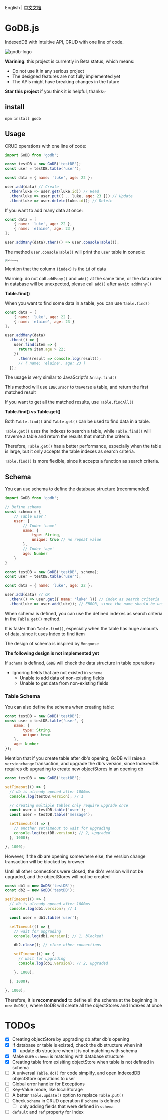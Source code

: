 English | [中文文档](docs/README-zh.md)
# GoDB.js

IndexedDB with Intuitive API, CRUD with one line of code.


![godb-logo](https://cdn.liqi.tech/godb/godb-full.png)



**Warining**: this project is currently in Beta status, which means:

- Do not use it in any serious project
- The designed features are not fully implemented yet
- The APIs might have breaking changes in the future


**Star this project** if you think it is helpful, thanks~


## install

```
npm install godb
```



## Usage

CRUD operations with one line of code:

``` javascript
import GoDB from 'godb';

const testDB = new GoDB('testDB');
const user = testDB.table('user');

const data = { name: 'luke', age: 22 };

user.add(data) // Create
  .then(luke => user.get(luke.id)) // Read
  .then(luke => user.put({ ...luke, age: 23 })) // Update
  .then(luke => user.delete(luke.id)); // Delete
```

If you want to add many data at once:
``` javascript
const data = [
    { name: 'luke', age: 22 },
    { name: 'elaine', age: 23 }
];

user.addMany(data).then(() => user.consoleTable());
```

The method `user.consoleTable()` will print the `user` table in console:

<img src="https://cdn.lukerr.com/docs/godb/add-many.png" alt="add-many" style="zoom:50%;" />

Mention that the column `(index)` is the `id` of data

Warning: do not call `addMany()` and `add()` at the same time,
or the data order in database will be unexpected,
please call `add()` after `await addMany()`

**Table.find()**

When you want to find some data in a table, you can use `Table.find()`

```javascript
const data = [
    { name: 'luke', age: 22 },
    { name: 'elaine', age: 23 }
];

user.addMany(data)
  .then(() => {
    user.find(item => {
      return item.age > 22;
    })
      .then(result => console.log(result));
      // { name: 'elaine', age: 23 }
  });
```

The usage is very similar to JavaScript's `Array.find()`

This method will use `IDBCursor` to traverse a table, and return the first matched result

If you want to get all the matched results, use `Table.findAll()`

**Table.find() vs Table.get()**

Both `Table.find()` and `Table.get()` can be used to find data in a table.

`Table.get()` uses the indexes to search a table, while `Table.find()` will traverse a table and return the results that match the criteria.

Therefore, `Table.get()` has a better performance, especially when the table is large, but it only accepts the table indexes as search criteria.

`Table.find()` is more flexible, since it accepts a function as search criteria.


## Schema

You can use schema to define the database structure (recommended)

``` javascript
import GoDB from 'godb';

// Define schema
const schema = {
    // Table user：
    user: {
        // Index 'name'
        name: {
            type: String,
            unique: true // no repeat value
        },
        // Index 'age'
        age: Number
    }
}

const testDB = new GoDB('testDB', schema);
const user = testDB.table('user');

const data = { name: 'luke', age: 22 };

user.add(data) // OK
  .then(() => user.get({ name: 'luke' })) // index as search criteria
  .then(luke => user.add(luke)); // ERROR, since the name should be unique
```

When schema is defined, you can use the defined indexes as search criteria in the
`Table.get()` method.

It is faster than `Table.find()`, especially when the table has huge amounts of data,
since it uses Index to find item

The design of schema is inspired by `Mongoose`

**The following design is not implemented yet**

If `schema` is defined, `GoDB` will check the data structure in table operations

- Ignoring fields that are not existed in `schema`
  - Unable to add data of non-existing fields
  - Unable to get data from non-existing fields

### Table Schema

You can also define the schema when creating table:

```javascript
const testDB = new GoDB('testDB');
const user = testDB.table('user', {
    name: {
        type: String,
        unique: true
    },
    age: Number
});
```

Mention that if you create table after db's opening,
GoDB will raise a `versionchange` transaction, and upgrade the db's version, since IndexedDB requires db upgrading to create new objectStores in an opening db

```javascript
const testDB = new GoDB('testDB');

setTimeout(() => {
  // db is already opened after 1000ms
  console.log(testDB.version); // 1

  // creating multiple tables only require upgrade once
  const user = testDB.table('user');
  const user = testDB.table('message');

  setTimeout(() => {
    // another setTimeout to wait for upgrading
    console.log(testDB.version); // 2, upgraded
  }, 1000);

}, 1000);
```

However, if the db are opening somewhere else, the
version change transaction will be blocked by browser

Until all other connections were closed, the db's version will not be upgraded, and the objectStores will not be created


```javascript
const db1 = new GoDB('testDB');
const db2 = new GoDB('testDB');

setTimeout(() => {
  // db is already opened after 1000ms
  console.log(db1.version); // 1

  const user = db1.table('user');

  setTimeout(() => {
    // wait for upgrading
    console.log(db1.version); // 1, blocked!

    db2.close(); // close other connections

    setTimeout(() => {
      // wait for upgrading
      console.log(db1.version); // 2, upgraded

    }, 1000);

  }, 1000);

}, 1000);
```

Therefore, it is **recommended** to define all the schema at the beginning in `new GoDB()`,
where GoDB will create all the objectStores and Indexes at once


# TODOs

- [x] Creating objectStore by upgrading db after db's opening
- [x] If database or table is existed, check the db structure when init
    - [x] update db structure when it is not matching with schema
- [x] Make sure `schema` is matching with database structure
- [x] Creating table from exisiting objectStore when table is not defined in schema
- [ ] A universal `Table.do()` for code simplify, and open IndexedDB objectStore operations to user
- [ ] Global error handler for Exceptions
- [ ] Key-Value mode, like localStorage
- [ ] A better `Table.update()` option to replace `Table.put()`
- [ ] Check `schema` in CRUD operation if `schema` is defined
    - [ ] only adding fields that were defined in `schema`
- [ ] `default` and `ref` property for Index
